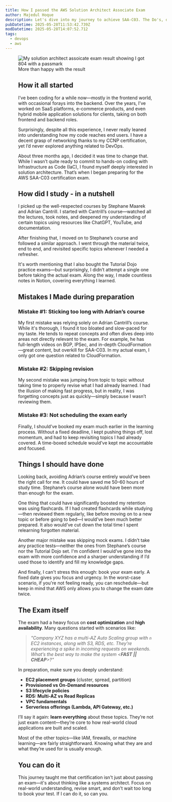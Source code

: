 ```yaml
---
title: How I passed the AWS Solution Architect Associate Exam
author: Majedul Hoque
description: Let's dive into my journey to achieve SAA-C03. The Do's, don'ts and everything inbetween
pubDatetime: 2025-05-28T11:53:42.739Z
modDatetime: 2025-05-28T14:07:52.712
tags:
  - devops
  - aws
---
```

<figure>
  <img src="/saa-c03-result.jpeg" alt="My solution architect assoicate exam result showing I got 804 with a passmark" />
  <figcaption class="text-center">More than happy with the result</figcaption>
<div/>

## How it all started

I’ve been coding for a while now—mostly in the frontend world, with occasional forays into the backend. Over the years, I’ve worked on SaaS platforms, e-commerce products, and even hybrid mobile application solutions for clients, taking on both frontend and backend roles.

Surprisingly, despite all this experience, I never really leaned into understanding how my code reaches end users. I have a decent grasp of networking thanks to my CCNP certification, yet I’d never explored anything related to DevOps.

About three months ago, I decided it was time to change that. While I wasn’t quite ready to commit to hands-on coding with Infrastructure as Code (IaC), I found myself deeply interested in solution architecture. That’s when I began preparing for the AWS SAA-C03 certification exam.

## How did I study - in a nutshell

I picked up the well-respected courses by Stephane Maarek and Adrian Cantrill. I started with Cantrill’s course—watched all the lectures, took notes, and deepened my understanding of certain topics using resources like ChatGPT, YouTube, and documentation.

After finishing that, I moved on to Stephane’s course and followed a similar approach. I went through the material twice, end to end, and revisited specific topics whenever I needed a refresher.

It's worth mentioning that I also bought the Tutorial Dojo practice exams—but surprisingly, I didn’t attempt a single one before taking the actual exam. Along the way, I made countless notes in Notion, covering everything I learned.

## Mistakes I Made during preparation

### Mistake #1: Sticking too long with Adrian’s course

My first mistake was relying solely on Adrian Cantrill’s course. While it's thorough, I found it too bloated and slow-paced for my taste. He tends to repeat concepts and often dives deep into areas not directly relevant to the exam. For example, he has full-length videos on BGP, IPSec, and in-depth CloudFormation—great content, but overkill for SAA-C03. In my actual exam, I only got one question related to CloudFormation.

### Mistake #2: Skipping revision

My second mistake was jumping from topic to topic without taking time to properly revise what I had already learned. I had the illusion of making fast progress, but in reality, I was forgetting concepts just as quickly—simply because I wasn’t reviewing them.

### Mistake #3: Not scheduling the exam early

Finally, I should’ve booked my exam much earlier in the learning process. Without a fixed deadline, I kept pushing things off, lost momentum, and had to keep revisiting topics I had already covered. A time-boxed schedule would’ve kept me accountable and focused.

## Things I should have done

Looking back, avoiding Adrian’s course entirely would’ve been the right call for me. It could have saved me 50–60 hours of study time. Stephane’s course alone would have been more than enough for the exam.

One thing that could have significantly boosted my retention was using flashcards. If I had created flashcards while studying—then reviewed them regularly, like before moving on to a new topic or before going to bed—I would’ve been much better prepared. It also would’ve cut down the total time I spent relearning forgotten material.

Another major mistake was skipping mock exams. I didn’t take any practice tests—neither the ones from Stephane’s course nor the Tutorial Dojo set. I'm confident I would’ve gone into the exam with more confidence and a sharper understanding if I’d used those to identify and fill my knowledge gaps.

And finally, I can't stress this enough: book your exam early. A fixed date gives you focus and urgency. In the worst-case scenario, if you're not feeling ready, you can reschedule—but keep in mind that AWS only allows you to change the exam date twice.

## The Exam itself

The exam had a heavy focus on **cost optimization** and **high availability**. Many questions started with scenarios like:

> *"Company XYZ has a multi-AZ Auto Scaling group with `n` EC2 instances, along with S3, RDS, etc. They’re experiencing a spike in incoming requests on weekends. What’s the best way to make the system <**FAST || CHEAP**>?"*

In preparation, make sure you deeply understand:

* **EC2 placement groups** (cluster, spread, partition)
* **Provisioned vs On-Demand resources**
* **S3 lifecycle policies**
* **RDS: Multi-AZ vs Read Replicas**
* **VPC fundamentals**
* **Serverless offerings (Lambda, API Gateway, etc.)**

I’ll say it again: **learn everything** about these topics. They’re not just exam content—they’re core to how real-world cloud applications are built and scaled.

Most of the other topics—like IAM, firewalls, or machine learning—are fairly straightforward. Knowing what they are and what they’re used for is usually enough.

## You can do it

This journey taught me that certification isn't just about passing an exam—it's about thinking like a systems architect. Focus on real-world understanding, revise smart, and don’t wait too long to book your test. If I can do it, so can you.
